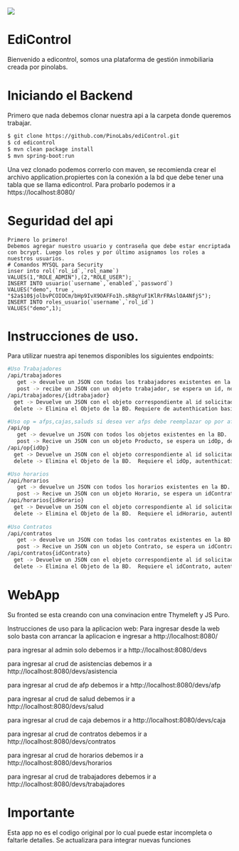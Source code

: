 # <img src="https://i.ibb.co/gmGz0Qd/success.png">
# EdiControl
Bienvenido a edicontrol, somos una plataforma de gestión inmobiliaria creada por pinolabs. 

# Iniciando el Backend
Primero que nada debemos clonar nuestra api a la carpeta donde queremos trabajar.
``` bash
$ git clone https://github.com/PinoLabs/ediControl.git
$ cd edicontrol
$ mvn clean package install
$ mvn spring-boot:run
```
Una vez clonado podemos correrlo con maven, se recomienda crear el archivo application.propiertes con la conexión a la bd que debe tener una tabla que se llama edicontrol.
Para probarlo podemos ir a
https://localhost:8080/

# Seguridad del api
``` mysql
Primero lo primero!
Debemos agregar nuestro usuario y contraseña que debe estar encriptada con bcrypt. Luego los roles y por último asignamos los roles a nuestros usuarios.
# Comandos MYSQL para Security
inser into rol(`rol_id`,`rol_name`)
VALUES(1,"ROLE_ADMIN"),(2,"ROLE_USER");
INSERT INTO usuario(`username`,`enabled`,`password`)
VALUES("demo", true , "$2a$10$jolbvPCOIOCm/bHp9IvX9OAFFo1h.sR8qYuF1KlRrFRAslOA4NfjS");
INSERT INTO roles_usuario(`username`,`rol_id`)
VALUES("demo",1);
```

# Instrucciones de uso.
Para utilizar nuestra api tenemos disponibles los siguientes endpoints:

``` bash
#Uso Trabajadores
/api/trabajadores
   get -> devuelve un JSON con todas los trabajadores existentes en la BD.
   post -> recibe un JSON con un objeto trabajador, se espera un id, nombre, apellido, rut,correo,direccion,idAfp,idCaja,idSalud,numeroCargas,nombre,telefono. . Requiere de autenthication basic en su header y no-cors para la version en linea
/api/trabajadores/{idtrabajador}
  get -> Devuelve un JSON con el objeto correspondiente al id solicitado. Requiere el idTrabajador, autenthication basic en su header y no-cors para la version en linea.
  delete -> Elimina el Objeto de la BD. Requiere de autenthication basic en su header y no-cors para la version en linea.

#Uso op = afps,cajas,saluds si desea ver afps debe reemplazar op por afps.
/api/op
   get -> devuelve un JSON con todos los objetos existentes en la BD.
   post -> Recive un JSON con un objeto Producto, se espera un idOp, descuento y nombre. Requiere de autenthication basic en su header y no-cors para la version en linea
/api/op{idOp}
  get -> Devuelve un JSON con el objeto correspondiente al id solicitado. Requiere el idOp, autenthication basic en su header y no-cors para la version en linea.
  delete -> Elimina el Objeto de la BD.  Requiere el idOp, autenthication basic en su header y no-cors para la version en linea.

#Uso horarios
/api/horarios
   get -> devuelve un JSON con todos los horarios existentes en la BD.
   post -> Recive un JSON con un objeto Horario, se espera un idContrato, horaSemanal, horario y sueldo. Requiere de autenthication basic en su header y no-cors para la version en linea
/api/horarios{idHorario}
  get -> Devuelve un JSON con el objeto correspondiente al id solicitado. Requiere el idHorario, autenthication basic en su header y no-cors para la version en linea.
  delete -> Elimina el Objeto de la BD.  Requiere el idHorario, autenthication basic en su header y no-cors para la version en linea.
  
#Uso Contratos
/api/contratos
   get -> devuelve un JSON con todas los contratos existentes en la BD.
   post -> Recive un JSON con un objeto Contrato, se espera un idContrato, inicioContrato, terminoContrato, idHorario y idTrabajador. Requiere de autenthication basic en su header y no-cors para la version en linea
/api/contratos{idContrato}
  get -> Devuelve un JSON con el objeto correspondiente al id solicitado. Requiere el idContrato, autenthication basic en su header y no-cors para la version en linea.
  delete -> Elimina el Objeto de la BD.  Requiere el idContrato, autenthication basic en su header y no-cors para la version en linea.

```

# WebApp
Su fronted se esta creando con una convinacion entre Thymeleft y JS Puro. 


Instrucciones de uso para la aplicacion web:
Para ingresar desde la web solo basta con arrancar la aplicacion e ingresar a http://localhost:8080/

para ingresar al admin solo debemos ir a http://localhost:8080/devs

para ingresar al crud de asistencias debemos ir a http://localhost:8080/devs/asistencia

para ingresar al crud de afp debemos ir a http://localhost:8080/devs/afp

para ingresar al crud de salud debemos ir a http://localhost:8080/devs/salud

para ingresar al crud de caja debemos ir a http://localhost:8080/devs/caja

para ingresar al crud de contratos debemos ir a http://localhost:8080/devs/contratos

para ingresar al crud de horarios debemos ir a http://localhost:8080/devs/horarios

para ingresar al crud de trabajadores debemos ir a http://localhost:8080/devs/trabajadores


# Importante
Esta app no es el codigo original por lo cual puede estar incompleta o faltarle detalles. Se actualizara para integrar nuevas funciones
